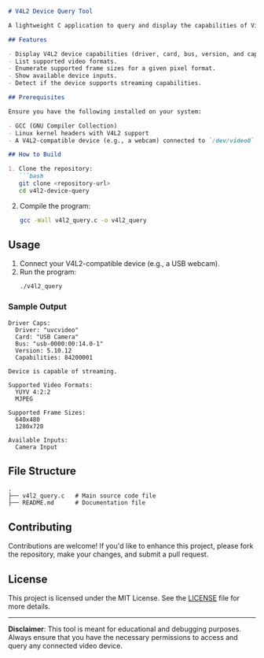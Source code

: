 ```markdown
# V4L2 Device Query Tool

A lightweight C application to query and display the capabilities of Video4Linux2 (V4L2) devices. This tool retrieves information about supported video formats, frame sizes, and device inputs, helping developers understand their video capture hardware better.

## Features

- Display V4L2 device capabilities (driver, card, bus, version, and capabilities).
- List supported video formats.
- Enumerate supported frame sizes for a given pixel format.
- Show available device inputs.
- Detect if the device supports streaming capabilities.

## Prerequisites

Ensure you have the following installed on your system:

- GCC (GNU Compiler Collection)
- Linux kernel headers with V4L2 support
- A V4L2-compatible device (e.g., a webcam) connected to `/dev/video0`

## How to Build

1. Clone the repository:
   ```bash
   git clone <repository-url>
   cd v4l2-device-query
   ```

2. Compile the program:
   ```bash
   gcc -Wall v4l2_query.c -o v4l2_query
   ```

## Usage

1. Connect your V4L2-compatible device (e.g., a USB webcam).
2. Run the program:
   ```bash
   ./v4l2_query
   ```

### Sample Output
```
Driver Caps:
  Driver: "uvcvideo"
  Card: "USB Camera"
  Bus: "usb-0000:00:14.0-1"
  Version: 5.10.12
  Capabilities: 84200001

Device is capable of streaming.

Supported Video Formats:
  YUYV 4:2:2
  MJPEG

Supported Frame Sizes:
  640x480
  1280x720

Available Inputs:
  Camera Input
```

## File Structure

```
.
├── v4l2_query.c   # Main source code file
├── README.md      # Documentation file
```

## Contributing

Contributions are welcome! If you'd like to enhance this project, please fork the repository, make your changes, and submit a pull request.

## License

This project is licensed under the MIT License. See the [LICENSE](LICENSE) file for more details.

---

**Disclaimer**: This tool is meant for educational and debugging purposes. Always ensure that you have the necessary permissions to access and query any connected video device.
```
